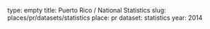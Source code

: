 type: empty
title: Puerto Rico / National Statistics
slug: places/pr/datasets/statistics
place: pr
dataset: statistics
year: 2014
